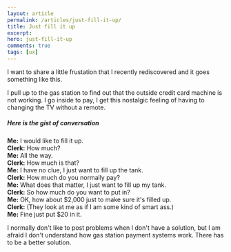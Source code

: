```yaml
---
layout: article
permalink: /articles/just-fill-it-up/
title: Just fill it up
excerpt:
hero: just-fill-it-up
comments: true
tags: [ux]
---
```


<p>I want to share a little frustation that I recently rediscovered and it goes something like this.</p>

<p>I pull up to the gas station to find out that the outside credit card machine is not working. I go inside to pay, I get this nostalgic feeling of having to changing the TV without a remote.</p>

<h5>Here is the gist of conversation</h5>

<p><strong>Me:</strong> I would like to fill it up.<br/>
<strong>Clerk:</strong> How much?<br/>
<strong>Me:</strong> All the way.<br/>
<strong>Clerk:</strong> How much is that?<br/>
<strong>Me:</strong> I have no clue, I just want to fill up the tank.<br/>
<strong>Clerk:</strong> How much do you normally pay?<br/>
<strong>Me:</strong> What does that matter, I just want to fill up my tank.<br/>
<strong>Clerk:</strong> So how much do you want to put in?<br/>
<strong>Me:</strong> OK, how about $2,000 just to make sure it's filled up.<br/>
<strong>Clerk:</strong> (They look at me as if I am some kind of smart ass.)<br/>
<strong>Me:</strong> Fine just put $20 in it.</p>

<p>I normally don't like to post problems when I don't have a solution, but I am afraid I don't understand how gas station payment systems work. There has to be a better solution.</p>
